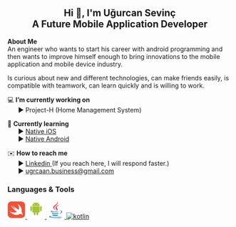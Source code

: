 <h2 align="center">Hi 👋, I'm Uğurcan Sevinç </br> A Future Mobile Application Developer </h2>

**About Me**<br/>
An engineer who wants to start his career with android programming and then wants to improve himself enough to bring innovations to the mobile application and mobile device industry. 

Is curious about new and different technologies, can make friends easily, is compatible with teamwork, can learn quickly and is willing to work.

💻 **I’m currently working on**<br/>
   &nbsp;&nbsp;&nbsp;&nbsp;&nbsp;&nbsp;► Project-H (Home Management System) <br/>

📖 **Currently learning**<br/>
   &nbsp;&nbsp;&nbsp;&nbsp;&nbsp;&nbsp;► <a href="https://developer.apple.com/">Native iOS</a><br/>
   &nbsp;&nbsp;&nbsp;&nbsp;&nbsp;&nbsp;► <a href="https://developer.android.com">Native Android</a><br/>
   

✉️ **How to reach me**<br/>
   &nbsp;&nbsp;&nbsp;&nbsp;&nbsp;&nbsp;► <a href="https://linkedin.com/in/ugrcaan" target="blank"> Linkedin </a> (If you reach here, I will respond faster.) <br/>
   &nbsp;&nbsp;&nbsp;&nbsp;&nbsp;&nbsp;► ugrcaan.business@gmail.com

<h3 align="left">Languages & Tools</h3>
<p align="left"> <a href="https://developer.apple.com/swift/" target="_blank" rel="noreferrer"> <img src="https://raw.githubusercontent.com/devicons/devicon/master/icons/swift/swift-original.svg" alt="swift" width="40" height="40"/> </a> <a href="https://developer.android.com" target="_blank"> <img src="https://raw.githubusercontent.com/devicons/devicon/master/icons/android/android-original-wordmark.svg" alt="android" width="40" height="40"/> </a> <a href="https://www.java.com" target="_blank"> <img src="https://raw.githubusercontent.com/devicons/devicon/master/icons/java/java-original.svg" alt="java" width="40" height="40"/> </a> <a href="https://kotlinlang.org" target="_blank"> <img src="https://www.vectorlogo.zone/logos/kotlinlang/kotlinlang-icon.svg" alt="kotlin" width="40" height="40"/> </a> </p>



<!-- 
<h3 align="left">Algorithm</h3>
<a href="https://www.hackerrank.com/ugrcaan" target="blank"><img align="center" src="https://raw.githubusercontent.com/rahuldkjain/github-profile-readme-generator/master/src/images/icons/Social/hackerrank.svg" alt="ugrcaan" height="30" width="40" /></a>


<p><img align="left" src="https://github-readme-stats.vercel.app/api/top-langs?username=ugurcan-sevinc&show_icons=true&locale=en&layout=compact" alt="ugurcan-sevinc" /></p>
-->

